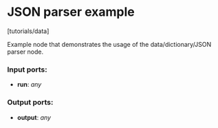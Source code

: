 # JSON parser example

[tutorials/data]

Example node that demonstrates the usage of the data/dictionary/JSON parser node.

### Input ports:

* __run__: _any_



### Output ports:

* __output__: _any_



